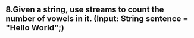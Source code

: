 ## 8.Given a string, use streams to count the number of vowels in it. (Input: String sentence = "Hello World";)
